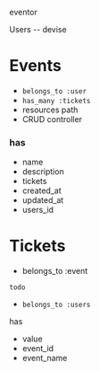 eventor


 Users
  -- devise



#
# Events
  * `belongs_to :user`
  * `has_many :tickets`
  * resources path
  * CRUD controller

### has
  * name
  * description
  * tickets
  * created_at
  * updated_at
  * users_id

# Tickets
 * belongs_to :event

`todo`
 * `belongs_to :users`

has
  * value
  * event_id
  * event_name
